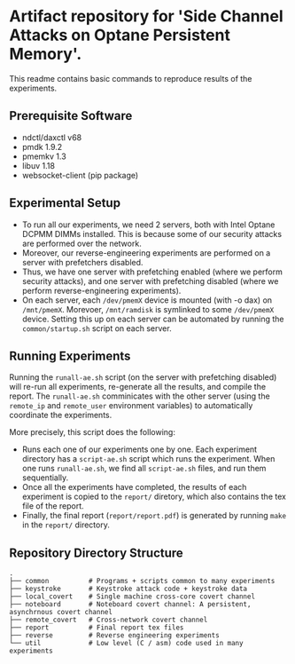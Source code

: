 # Artifact repository for 'Side Channel Attacks on Optane Persistent Memory'. 
This readme contains basic commands to reproduce results of the experiments. 

## Prerequisite Software 
- ndctl/daxctl v68
- pmdk 1.9.2
- pmemkv 1.3
- libuv 1.18
- websocket-client (pip package)

## Experimental Setup
- To run all our experiments, we need 2 servers, both with Intel Optane DCPMM DIMMs installed. This is because some of our security attacks are performed over the network.
- Moreover, our reverse-engineering experiments are performed on a server with prefetchers disabled.
- Thus, we have one server with prefetching enabled (where we perform security attacks), and one server with prefetching disabled (where we perform reverse-engineering experiments). 
- On each server, each `/dev/pmemX` device is mounted (with -o dax) on `/mnt/pmemX`. Morevoer, `/mnt/ramdisk` is symlinked to some `/dev/pmemX` device. Setting this up on each server can be automated by running the `common/startup.sh` script on each server.

## Running Experiments
Running the `runall-ae.sh` script (on the server with prefetching disabled) will re-run all experiments, re-generate all the results, and compile the report. The `runall-ae.sh` comminicates with the other server  (using the `remote_ip` and `remote_user` environment variables) to automatically coordinate the experiments.

More precisely, this script does the following:
- Runs each one of our experiments one by one. Each experiment directory has a `script-ae.sh` script which runs the experiment. When one runs `runall-ae.sh`, we find all `script-ae.sh` files, and run them sequentially.
- Once all the experiments have completed, the results of each experiment is copied to the `report/` diretory, which also contains the tex file of the report.
- Finally, the final report (`report/report.pdf`) is generated by running `make` in the `report/` directory.

## Repository Directory Structure
```shell
.
├── common          # Programs + scripts common to many experiments
├── keystroke       # Keystroke attack code + keystroke data
├── local_covert    # Single machine cross-core covert channel
├── noteboard       # Noteboard covert channel: A persistent, asynchrnous covert channel
├── remote_covert   # Cross-network covert channel
├── report          # Final report tex files
├── reverse         # Reverse engineering experiments
└── util            # Low level (C / asm) code used in many experiments
```
